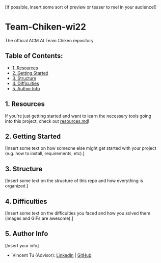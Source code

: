 [If possible, insert some sort of preview or teaser to reel in your audience!]

# Team-Chiken-wi22
The official ACM AI Team Chiken repository.

## Table of Contents:
- [1. Resources](https://github.com/alckasoc/Team-Chiken-wi22/blob/main/README.md#1-resources)
- [2. Getting Started](https://github.com/alckasoc/Team-Chiken-wi22/blob/main/README.md#2-getting-started)
- [3. Structure](https://github.com/alckasoc/Team-Chiken-wi22/blob/main/README.md#3-structure)
- [4. Difficulties](https://github.com/alckasoc/Team-Chiken-wi22/blob/main/README.md#4-difficulties)
- [5. Author Info](https://github.com/alckasoc/Team-Chiken-wi22/blob/main/README.md#5-author-info)

## 1. Resources

If you're just getting started and want to learn the necessary tools going into this project, check out [resources.md](https://github.com/alckasoc/Team-Chiken-wi22/blob/main/resources.md)!

## 2. Getting Started

[Insert some text on how someone else might get started with your project (e.g. how to install, requirements, etc).]

## 3. Structure

[Insert some text on the structure of this repo and how everything is organized.]

## 4. Difficulties

[Insert some text on the difficulties you faced and how you solved them (images and GIFs are awesome).]

## 5. Author Info

[Insert your info]

- Vincent Tu (Advisor):            [LinkedIn](https://www.linkedin.com/in/vincent-tu-422b18208/) | [GitHub](https://github.com/alckasoc)


